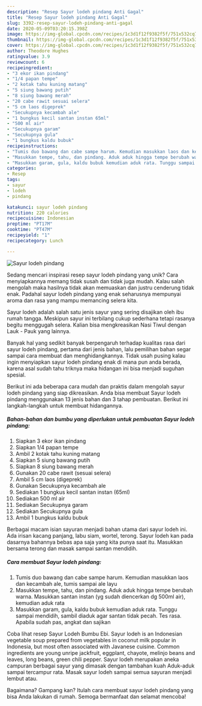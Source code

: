 ```yaml
---
description: "Resep Sayur lodeh pindang Anti Gagal"
title: "Resep Sayur lodeh pindang Anti Gagal"
slug: 3392-resep-sayur-lodeh-pindang-anti-gagal
date: 2020-05-09T03:20:15.398Z
image: https://img-global.cpcdn.com/recipes/1c3d1f12f9382f5f/751x532cq70/sayur-lodeh-pindang-foto-resep-utama.jpg
thumbnail: https://img-global.cpcdn.com/recipes/1c3d1f12f9382f5f/751x532cq70/sayur-lodeh-pindang-foto-resep-utama.jpg
cover: https://img-global.cpcdn.com/recipes/1c3d1f12f9382f5f/751x532cq70/sayur-lodeh-pindang-foto-resep-utama.jpg
author: Theodore Hughes
ratingvalue: 3.9
reviewcount: 6
recipeingredient:
- "3 ekor ikan pindang"
- "1/4 papan tempe"
- "2 kotak tahu kuning matang"
- "5 siung bawang putih"
- "8 siung bawang merah"
- "20 cabe rawit sesuai selera"
- "5 cm laos digeprek"
- "Secukupnya kecambah ale"
- "1 bungkus kecil santan instan 65ml"
- "500 ml air"
- "Secukupnya garam"
- "Secukupnya gula"
- "1 bungkus kaldu bubuk"
recipeinstructions:
- "Tumis duo bawang dan cabe sampe harum. Kemudian masukkan laos dan kecambah ale, tumis sampai ale layu"
- "Masukkan tempe, tahu, dan pindang. Aduk aduk hingga tempe berubah warna. Masukkan santan instan (yg sudah diencerkan dg 500ml air), kemudian aduk rata"
- "Masukkan garam, gula, kaldu bubuk kemudian aduk rata. Tunggu sampai mendidih, sambil diaduk agar santan tidak pecah. Tes rasa. Apabila sudah pas, angkat dan sajikan"
categories:
- Resep
tags:
- sayur
- lodeh
- pindang

katakunci: sayur lodeh pindang 
nutrition: 220 calories
recipecuisine: Indonesian
preptime: "PT17M"
cooktime: "PT47M"
recipeyield: "1"
recipecategory: Lunch

---
```



![Sayur lodeh pindang](https://img-global.cpcdn.com/recipes/1c3d1f12f9382f5f/751x532cq70/sayur-lodeh-pindang-foto-resep-utama.jpg)

Sedang mencari inspirasi resep sayur lodeh pindang yang unik? Cara menyiapkannya memang tidak susah dan tidak juga mudah. Kalau salah mengolah maka hasilnya tidak akan memuaskan dan justru cenderung tidak enak. Padahal sayur lodeh pindang yang enak seharusnya mempunyai aroma dan rasa yang mampu memancing selera kita.

Sayur lodeh adalah salah satu jenis sayur yang sering disajikan oleh ibu rumah tangga. Meskipun sayur ini terbilang cukup sederhana tetapi rasanya begitu menggugah selera. Kalian bisa mengkreasikan Nasi Tiwul dengan Lauk - Pauk yang lainnya.

Banyak hal yang sedikit banyak berpengaruh terhadap kualitas rasa dari sayur lodeh pindang, pertama dari jenis bahan, lalu pemilihan bahan segar sampai cara membuat dan menghidangkannya. Tidak usah pusing kalau ingin menyiapkan sayur lodeh pindang enak di mana pun anda berada, karena asal sudah tahu triknya maka hidangan ini bisa menjadi suguhan spesial.


Berikut ini ada beberapa cara mudah dan praktis dalam mengolah sayur lodeh pindang yang siap dikreasikan. Anda bisa membuat Sayur lodeh pindang menggunakan 13 jenis bahan dan 3 tahap pembuatan. Berikut ini langkah-langkah untuk membuat hidangannya.

<!--inarticleads1-->

##### Bahan-bahan dan bumbu yang diperlukan untuk pembuatan Sayur lodeh pindang:

1. Siapkan 3 ekor ikan pindang
1. Siapkan 1/4 papan tempe
1. Ambil 2 kotak tahu kuning matang
1. Siapkan 5 siung bawang putih
1. Siapkan 8 siung bawang merah
1. Gunakan 20 cabe rawit (sesuai selera)
1. Ambil 5 cm laos (digeprek)
1. Gunakan Secukupnya kecambah ale
1. Sediakan 1 bungkus kecil santan instan (65ml)
1. Sediakan 500 ml air
1. Sediakan Secukupnya garam
1. Sediakan Secukupnya gula
1. Ambil 1 bungkus kaldu bubuk


Berbagai macam isian sayuran menjadi bahan utama dari sayur lodeh ini. Ada irisan kacang panjang, labu siam, wortel, terong. Sayur lodeh kan pada dasarnya bahannya bebas apa saja yang kita punya saat itu. Masukkan bersama terong dan masak sampai santan mendidih. 

<!--inarticleads2-->

##### Cara membuat Sayur lodeh pindang:

1. Tumis duo bawang dan cabe sampe harum. Kemudian masukkan laos dan kecambah ale, tumis sampai ale layu
1. Masukkan tempe, tahu, dan pindang. Aduk aduk hingga tempe berubah warna. Masukkan santan instan (yg sudah diencerkan dg 500ml air), kemudian aduk rata
1. Masukkan garam, gula, kaldu bubuk kemudian aduk rata. Tunggu sampai mendidih, sambil diaduk agar santan tidak pecah. Tes rasa. Apabila sudah pas, angkat dan sajikan


Coba lihat resep Sayur Lodeh Bumbu Ebi. Sayur lodeh is an Indonesian vegetable soup prepared from vegetables in coconut milk popular in Indonesia, but most often associated with Javanese cuisine. Common ingredients are young unripe jackfruit, eggplant, chayote, melinjo beans and leaves, long beans, green chili pepper. Sayur lodeh merupakan aneka campuran berbagai sayur yang dimasak dengan tambahan kuah Aduk-aduk sampai tercampur rata. Masak sayur lodeh sampai semua sayuran menjadi lembut atau. 

Bagaimana? Gampang kan? Itulah cara membuat sayur lodeh pindang yang bisa Anda lakukan di rumah. Semoga bermanfaat dan selamat mencoba!
